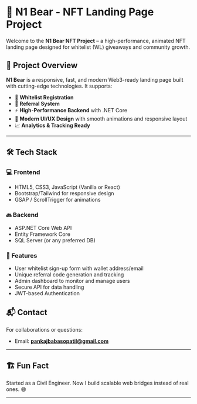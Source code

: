
# 🐻 N1 Bear - NFT Landing Page Project

Welcome to the **N1 Bear NFT Project** – a high-performance, animated NFT landing page designed for whitelist (WL) giveaways and community growth.

## 🚀 Project Overview

**N1 Bear** is a responsive, fast, and modern Web3-ready landing page built with cutting-edge technologies. It supports:
* 📝 **Whitelist Registration**
* 🤝 **Referral System**
* ⚡ **High-Performance Backend** with .NET Core
* 🎨 **Modern UI/UX Design** with smooth animations and responsive layout
* 📈 **Analytics & Tracking Ready**

---

## 🛠️ Tech Stack

### 💻 Frontend

* HTML5, CSS3, JavaScript (Vanilla or React)
* Bootstrap/Tailwind for responsive design
* GSAP / ScrollTrigger for animations

### 🔙 Backend

* ASP.NET Core Web API
* Entity Framework Core
* SQL Server (or any preferred DB)

### 🧠 Features

* User whitelist sign-up form with wallet address/email
* Unique referral code generation and tracking
* Admin dashboard to monitor and manage users
* Secure API for data handling
* JWT-based Authentication


## 📬 Contact

For collaborations or questions:

* Email: **[pankajbabasopatil@gmail.com](mailto:your-email@example.com)**

---


## 🏗️ Fun Fact

Started as a Civil Engineer. Now I build scalable web bridges instead of real ones. 😄

---

